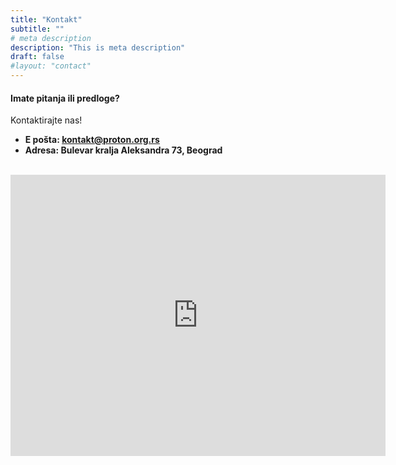 ```yaml
---
title: "Kontakt"
subtitle: ""
# meta description
description: "This is meta description"
draft: false
#layout: "contact"
---
```


#### Imate pitanja ili predloge?
Kontaktirajte nas!

* **E pošta: kontakt@proton.org.rs**
* **Adresa: Bulevar kralja Aleksandra 73, Beograd**

<br>

<iframe 
  src="https://www.google.com/maps/embed?pb=!1m18!1m12!1m3!1d1415.394082569509!2d20.47517232714686!3d44.80550559594887!2m3!1f0!2f0!3f0!3m2!1i1024!2i768!4f13.1!3m3!1m2!1s0x475a7a9f5ee145d3%3A0x3ed89b5bb505d83!2z0JXQu9C10LrRgtGA0L7RgtC10YXQvdC40YfQutC4INGE0LDQutGD0LvRgtC10YIg0KPQvdC40LLQtdGA0LfQuNGC0LXRgtCwINGDINCR0LXQvtCz0YDQsNC00YM!5e0!3m2!1ssr!2srs!4v1761827446721!5m2!1ssr!2srs" width="600" height="450" style="border:0;" allowfullscreen="" loading="lazy" referrerpolicy="no-referrer-when-downgrade"></iframe>

</iframe>